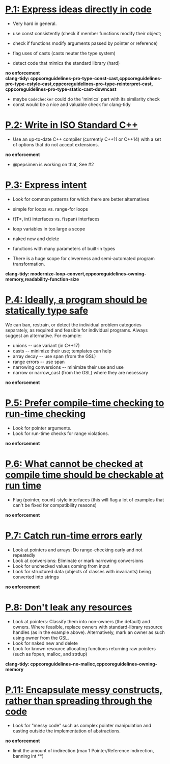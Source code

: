 # [P.1: Express ideas directly in code](https://github.com/isocpp/CppCoreGuidelines/blob/master/CppCoreGuidelines.md#p1-express-ideas-directly-in-code)

- Very hard in general.

- use const consistently (check if member functions modify their object;
- check if functions modify arguments passed by pointer or reference)
- flag uses of casts (casts neuter the type system)
- detect code that mimics the standard library (hard)

**no enforcement**  
**clang-tidy: cppcoreguidelines-pro-type-const-cast,cppcoreguidelines-pro-type-cstyle-cast,cppcoreguidelines-pro-type-reinterpret-cast, cppcoreguidelines-pro-type-static-cast-downcast**

- maybe `CodeChecker` could do the 'mimics' part with its similarity check
- const would be a nice and valuable check for clang-tidy

# [P.2: Write in ISO Standard C++](https://github.com/isocpp/CppCoreGuidelines/blob/master/CppCoreGuidelines.md#p2-write-in-iso-standard-c)

- Use an up-to-date C++ compiler (currently C++11 or C++14) with a set of options that do not accept extensions.

**no enforcement**

- @pepsimen is working on that, See #2

# [P.3: Express intent](https://github.com/isocpp/CppCoreGuidelines/blob/master/CppCoreGuidelines.md#p3-express-intent)

- Look for common patterns for which there are better alternatives

- simple for loops vs. range-for loops
- f(T*, int) interfaces vs. f(span<T>) interfaces
- loop variables in too large a scope
- naked new and delete
- functions with many parameters of built-in types

- There is a huge scope for cleverness and semi-automated program transformation.

**clang-tidy: modernize-loop-convert,cppcoreguidelines-owning-memory,readability-function-size**

# [P.4: Ideally, a program should be statically type safe](https://github.com/isocpp/CppCoreGuidelines/blob/master/CppCoreGuidelines.md#p4-ideally-a-program-should-be-statically-type-safe)

We can ban, restrain, or detect the individual problem categories separately, as required and feasible for individual programs. Always suggest an alternative. For example:

- unions -- use variant (in C++17)
- casts -- minimize their use; templates can help
- array decay -- use span (from the GSL)
- range errors -- use span
- narrowing conversions -- minimize their use and use
- narrow or narrow_cast (from the GSL) where they are necessary

**no enforcement**

# [P.5: Prefer compile-time checking to run-time checking](https://github.com/isocpp/CppCoreGuidelines/blob/master/CppCoreGuidelines.md#p5-prefer-compile-time-checking-to-run-time-checking)

- Look for pointer arguments.
- Look for run-time checks for range violations.

**no enforcement**

# [P.6: What cannot be checked at compile time should be checkable at run time](https://github.com/isocpp/CppCoreGuidelines/blob/master/CppCoreGuidelines.md#p6-what-cannot-be-checked-at-compile-time-should-be-checkable-at-run-time)

- Flag (pointer, count)-style interfaces (this will flag a lot of examples that can't be fixed for compatibility reasons)

**no enforcement**

# [P.7: Catch run-time errors early](https://github.com/isocpp/CppCoreGuidelines/blob/master/CppCoreGuidelines.md#p7-catch-run-time-errors-early)

- Look at pointers and arrays: Do range-checking early and not repeatedly
- Look at conversions: Eliminate or mark narrowing conversions
- Look for unchecked values coming from input
- Look for structured data (objects of classes with invariants) being converted into strings

**no enforcement**

# [P.8: Don't leak any resources](https://github.com/isocpp/CppCoreGuidelines/blob/master/CppCoreGuidelines.md#p8-dont-leak-any-resources)

- Look at pointers: Classify them into non-owners (the default) and owners.  Where feasible, replace owners with standard-library resource handles (as in the example above). Alternatively, mark an owner as such using owner from the GSL.
- Look for naked new and delete
- Look for known resource allocating functions returning raw pointers (such as fopen, malloc, and strdup)

**clang-tidy: cppcoreguidelines-no-malloc,cppcoreguidelines-owning-memory**

# [P.11: Encapsulate messy constructs, rather than spreading through the code](https://github.com/isocpp/CppCoreGuidelines/blob/master/CppCoreGuidelines.md#p11-encapsulate-messy-constructs-rather-than-spreading-through-the-code)

- Look for "messy code" such as complex pointer manipulation and casting outside the implementation of abstractions.

**no enforcement**

- limit the amount of indirection (max 1 Pointer/Reference indirection, banning int **)
